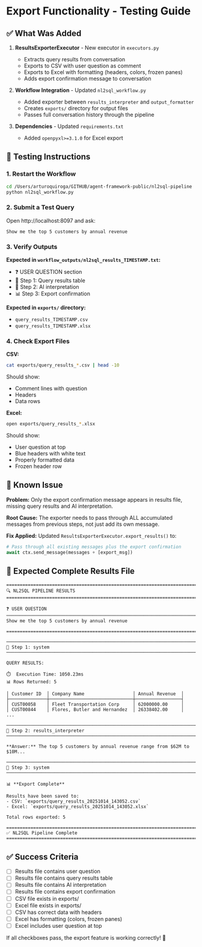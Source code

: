 # Export Functionality - Testing Guide

## ✅ What Was Added

1. **ResultsExporterExecutor** - New executor in `executors.py`
   - Extracts query results from conversation
   - Exports to CSV with user question as comment
   - Exports to Excel with formatting (headers, colors, frozen panes)
   - Adds export confirmation message to conversation

2. **Workflow Integration** - Updated `nl2sql_workflow.py`
   - Added exporter between `results_interpreter` and `output_formatter`
   - Creates `exports/` directory for output files
   - Passes full conversation history through the pipeline

3. **Dependencies** - Updated `requirements.txt`
   - Added `openpyxl>=3.1.0` for Excel export

## 🧪 Testing Instructions

### 1. Restart the Workflow

```bash
cd /Users/arturoquiroga/GITHUB/agent-framework-public/nl2sql-pipeline
python nl2sql_workflow.py
```

### 2. Submit a Test Query

Open http://localhost:8097 and ask:
```
Show me the top 5 customers by annual revenue
```

### 3. Verify Outputs

**Expected in `workflow_outputs/nl2sql_results_TIMESTAMP.txt`:**
- ❓ USER QUESTION section
- 🤖 Step 1: Query results table
- 🤖 Step 2: AI interpretation
- 📊 Step 3: Export confirmation

**Expected in `exports/` directory:**
- `query_results_TIMESTAMP.csv`
- `query_results_TIMESTAMP.xlsx`

### 4. Check Export Files

**CSV:**
```bash
cat exports/query_results_*.csv | head -10
```

Should show:
- Comment lines with question
- Headers
- Data rows

**Excel:**
```bash
open exports/query_results_*.xlsx
```

Should show:
- User question at top
- Blue headers with white text
- Properly formatted data
- Frozen header row

## 🐛 Known Issue

**Problem:** Only the export confirmation message appears in results file, missing query results and AI interpretation.

**Root Cause:** The exporter needs to pass through ALL accumulated messages from previous steps, not just add its own message.

**Fix Applied:** Updated `ResultsExporterExecutor.export_results()` to:
```python
# Pass through all existing messages plus the export confirmation
await ctx.send_message(messages + [export_msg])
```

## 📝 Expected Complete Results File

```
================================================================================
🔍 NL2SQL PIPELINE RESULTS
================================================================================

❓ USER QUESTION
────────────────────────────────────────────────────────────────────────────────
Show me the top 5 customers by annual revenue

================================================================================

────────────────────────────────────────────────────────────────────────────────
🤖 Step 1: system
────────────────────────────────────────────────────────────────────────────────

QUERY RESULTS:

⏱️  Execution Time: 1050.23ms
📊 Rows Returned: 5

│ Customer ID  │ Company Name                  │ Annual Revenue  │
├──────────────┼───────────────────────────────┼─────────────────┤
│ CUST00058    │ Fleet Transportation Corp     │ 62000000.00     │
│ CUST00844    │ Flores, Butler and Hernandez  │ 26338402.00     │
...

────────────────────────────────────────────────────────────────────────────────
🤖 Step 2: results_interpreter
────────────────────────────────────────────────────────────────────────────────

**Answer:** The top 5 customers by annual revenue range from $62M to $10M...

────────────────────────────────────────────────────────────────────────────────
🤖 Step 3: system
────────────────────────────────────────────────────────────────────────────────

📊 **Export Complete**

Results have been saved to:
- CSV: `exports/query_results_20251014_143052.csv`
- Excel: `exports/query_results_20251014_143052.xlsx`

Total rows exported: 5

================================================================================
✅ NL2SQL Pipeline Complete
================================================================================
```

## ✅ Success Criteria

- [ ] Results file contains user question
- [ ] Results file contains query results table
- [ ] Results file contains AI interpretation  
- [ ] Results file contains export confirmation
- [ ] CSV file exists in exports/
- [ ] Excel file exists in exports/
- [ ] CSV has correct data with headers
- [ ] Excel has formatting (colors, frozen panes)
- [ ] Excel includes user question at top

If all checkboxes pass, the export feature is working correctly! 🎉
